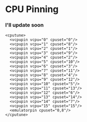 # CPU Pinning

### I'll update soon
    <cputune>
      <vcpupin vcpu="0" cpuset="0"/>
      <vcpupin vcpu="1" cpuset="8"/>
      <vcpupin vcpu="2" cpuset="1"/>
      <vcpupin vcpu="3" cpuset="9"/>
      <vcpupin vcpu="4" cpuset="2"/>
      <vcpupin vcpu="5" cpuset="10"/>
      <vcpupin vcpu="6" cpuset="3"/>
      <vcpupin vcpu="7" cpuset="11"/>
      <vcpupin vcpu="8" cpuset="4"/>
      <vcpupin vcpu="9" cpuset="12"/>
      <vcpupin vcpu="10" cpuset="5"/>
      <vcpupin vcpu="11" cpuset="13"/>
      <vcpupin vcpu="12" cpuset="6"/>
      <vcpupin vcpu="13" cpuset="14"/>
      <vcpupin vcpu="14" cpuset="7"/>
      <vcpupin vcpu="15" cpuset="15"/>
      <emulatorpin cpuset="0,8"/>
    </cputune>
